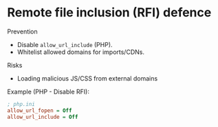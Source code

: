 # Remote file inclusion (RFI) defence

Prevention

* Disable `allow_url_include` (PHP).
* Whitelist allowed domains for imports/CDNs.

Risks

* Loading malicious JS/CSS from external domains

Example (PHP - Disable RFI):

```ini
; php.ini  
allow_url_fopen = Off  
allow_url_include = Off  
```
